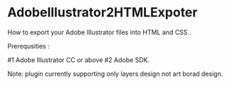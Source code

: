 # AdobeIllustrator2HTMLExpoter

How to export your Adobe Illustrator  files into HTML and CSS .  

Prerequsities :

#1 Adobe Illustrator CC or above
#2 Adobe SDK. 

Note: plugin currently supporting only layers design not art borad design. 
